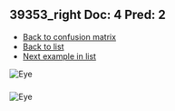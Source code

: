 ## 39353_right Doc: 4 Pred: 2
- [Back to confusion matrix](https://github.com/juliandewit/kaggle_retinopathy/blob/master/matrix.md)
- [Back to list](https://github.com/juliandewit/kaggle_retinopathy/blob/master/lists/42/list.md)
- [Next example in list](https://github.com/juliandewit/kaggle_retinopathy/blob/master/lists/42/40/40893_left.md)

![Eye](https://retinopaty.blob.core.windows.net/size1024/39353_right_4.jpeg)

### 

![Eye]()
